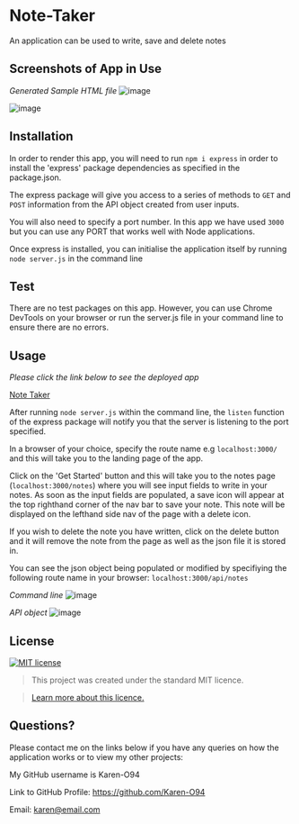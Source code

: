 # Note-Taker
An application can be used to write, save and delete notes

## Screenshots of App in Use
*Generated Sample HTML file*
![image](https://user-images.githubusercontent.com/74797740/110216984-891ec500-7ea9-11eb-84cb-405f59f5d2f2.png)

![image](https://user-images.githubusercontent.com/74797740/110217050-edda1f80-7ea9-11eb-90c9-b61b83ff9a1e.png)

## Installation
In order to render this app, you will need to run `npm i express` in order to install the 'express' package dependencies as specified in the package.json.

The express package will give you access to a series of methods to `GET` and `POST` information from the API object created from user inputs. 

You will also need to specify a port number. In this app we have used `3000` but you can use any PORT that works well with Node applications. 

Once express is installed, you can initialise the application itself by running `node server.js` in the command line

## Test
There are no test packages on this app. However, you can use Chrome DevTools on your browser or run the server.js file in your command line to ensure there are no errors. 

## Usage 
*Please click the link below to see the deployed app*

[Note Taker](https://uob-note-taker.herokuapp.com/)

After running `node server.js` within the command line, the `listen` function of the express package will notify you that the server is listening to the port specified. 

In a browser of your choice, specify the route name e.g `localhost:3000/` and this will take you to the landing page of the app. 

Click on the 'Get Started' button and this will take you to the notes page (`localhost:3000/notes`) where you will see input fields to write in your notes. As soon as the input fields are populated, a save icon will appear at the top righthand corner of the nav bar to save your note. This note will be displayed on the lefthand side nav of the page with a delete icon.

If you wish to delete the note you have written, click on the delete button and it will remove the note from the page as well as the json file it is stored in. 

You can see the json object being populated or modified by specifiying the following route name in your browser: `localhost:3000/api/notes`

*Command line*
![image](https://user-images.githubusercontent.com/74797740/110217124-4f01f300-7eaa-11eb-9c42-bbe8487135f7.png)

*API object*
![image](https://user-images.githubusercontent.com/74797740/110217101-398cc900-7eaa-11eb-939d-785e7e44aaee.png)


## License
[![MIT license](https://img.shields.io/badge/License-MIT-blue.svg)](https://lbesson.mit-license.org/)

> This project was created under the standard MIT licence.

> [Learn more about this licence.](https://lbesson.mit-license.org/)

## Questions?

Please contact me on the links below if you have any queries on how the application works or to view my other projects:

My GitHub username is Karen-O94 

Link to GitHub Profile: https://github.com/Karen-O94

Email:  karen@email.com
